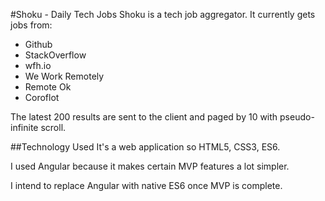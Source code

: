 #Shoku - Daily Tech Jobs
Shoku is a tech job aggregator. It currently gets jobs from:

* Github
* StackOverflow
* wfh.io
* We Work Remotely
* Remote Ok
* Coroflot

The latest 200 results are sent to the client and paged by 10 with pseudo-infinite scroll.

##Technology Used
It's a web application so HTML5, CSS3, ES6.

I used Angular because it makes certain MVP features a lot simpler.

I intend to replace Angular with native ES6 once MVP is complete.
